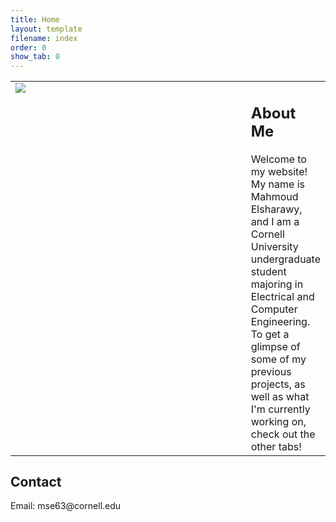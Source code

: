 ```yaml
---
title: Home
layout: template
filename: index
order: 0
show_tab: 0
--- 
```


<table style="border:none">
<tr>
    <td style="width:400px;vertical-align:top"><img src = "Mahmoud.jpg"></td>
    <td> <h2>About Me</h2>
Welcome to my website! My name is Mahmoud Elsharawy, and I am a Cornell University undergraduate student majoring in Electrical and Computer Engineering. To get a glimpse of some of my previous projects, as well as what I'm currently working on, check out the other tabs!</td>
</tr>
</table> 
<h2>Contact</h2>
Email: mse63@cornell.edu
</p>

